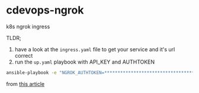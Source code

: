 # cdevops-ngrok

k8s ngrok ingress

TLDR;

1. have a look at the `ingress.yaml` file to get your service and it's url correct
2. run the `up.yaml` playbook with API_KEY and AUTHTOKEN

```bash
ansible-playbook -e "NGROK_AUTHTOKEN=************************************ NGROK_API_KEY=***************************************" up.yaml
```

from [this article](https://blog.techiescamp.com/using-ngrok-with-kubernetes/)
